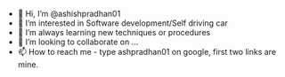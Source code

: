 - 👋 Hi, I’m @ashishpradhan01
- 👀 I’m interested in Software development/Self driving car 
- 🌱 I’m always learning new techniques or procedures 
- 💞️ I’m looking to collaborate on ...
- 📫 How to reach me - type ashpradhan01 on google, first two links are mine.

<!---
ashishpradhan01/ashishpradhan01 is a ✨ special ✨ repository because its `README.md` (this file) appears on your GitHub profile.
You can click the Preview link to take a look at your changes.
--->

